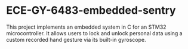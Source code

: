 # ECE-GY-6483-embedded-sentry

This project implements an embedded system in C for an STM32 microcontroller. It allows users to lock and unlock personal data using a custom recorded hand gesture via its built-in gyroscope.
